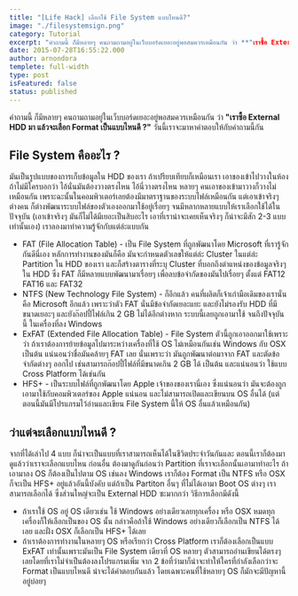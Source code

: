 ```yaml
---
title: "[Life Hack] เลือกใช้ File System แบบไหนดี?"
image: "./filesystemsign.png"
category: Tutorial
excerpt: "คำถามนี้ ก็มีหลายๆ คนถามถามอยู่ในเว็บบอร์ดเยอะอยู่พอสมควรเหมือนกัน ว่า **"เราซื้อ External HDD มา แล้วจะเลือก Format เป็นแบบไหนดี ?" **วันนี้เราจะมาหาคำตอบให้กับคำถามนี้กัน"
date: 2015-07-28T16:55:22.000
author: arnondora
templete: full-width
type: post
isFeatured: false
status: published
---
```


คำถามนี้ ก็มีหลายๆ คนถามถามอยู่ในเว็บบอร์ดเยอะอยู่พอสมควรเหมือนกัน ว่า **"เราซื้อ External HDD มา แล้วจะเลือก Format เป็นแบบไหนดี ?"** วันนี้เราจะมาหาคำตอบให้กับคำถามนี้กัน

## File System คืออะไร ?
มันเป็นรูปแบบของการเก็บข้อมูลใน HDD ของเรา ถ้าเปรียบเทียบก็เหมือนเรา เอาของเข้าไปวางในห้อง ถ้าไม่มีใครบอกว่า ไอ้นั่นมันต้องวางตรงไหน ไอ้นี่วางตรงไหน หลายๆ คนเอาของเข้ามาวางก็วางไม่เหมือนกัน เพราะฉะนั้นในคอมพิวเตอร์เลยต้องมีมาตราฐานของระบบไฟล์เหมือนกัน
แต่เอาเข้าจริงๆ ต่างคน ก็ต่างพัฒนาระบบไฟล์ของตัวเองออกมาใช้อยู่เรื่อยๆ จนมีหลากหลายแบบให้เราเลือกใช้ได้ในปัจจุบัน (เอาเข้าจริงๆ มันก็ไม่ได้มีเยอะเป็นสิบอะไร เอาที่เราน่าจะเคยเห็นจริงๆ ก็น่าจะมีสัก 2-3 แบบเท่านั้นเอง) เราลองมาทำความรู้จักกับแต่ล่ะแบบกัน

* FAT (File Allocation Table) - เป็น File System ที่ถูกพัฒนาโดย Microsoft ที่เรารู้จักกันดีนี่เอง หลักการทำงานของมันก็คือ มันจะกำหนดตัวเลขให้แต่ล่ะ Cluster ในแต่ล่ะ Partition ใน HDD ของเรา และก็สร้างตารางที่ระบุ Cluster ที่บอกถึงตำแหน่งของข้อมูลจริงๆ ใน HDD ซึ่ง FAT ก็มีหลายแบบพัฒนามาเรื่อยๆ เพื่อลบข้อจำกัดของมันไปเรื่อยๆ ตั้งแต่ FAT12 FAT16 และ FAT32
* NTFS (New Technology File System) - ก็อีกแล้ว คนที่ผลิตก็เจ้าเก่ามือเดิมของเรานั่นคือ Microsoft อีกแล้ว เพราะว่าตัว FAT นั่นมีข้อจำกัดเยอะแยะ และยังไม่รองรับ HDD ที่มีขนาดเยอะๆ และยังก๊อปปี้ไฟล์เกิน 2 GB ไม่ได้อีกต่างหาก ระบบนี้เลยถูกเอามาใช้ จนถึงปัจจุบันนี้ ในเครื่องที่ลง Windows
* ExFAT (Extended File Allocation Table) - File System ตัวนี้ถูกเอาออกมาใช้เพราะว่า ถ้าเราต้องการย้ายข้อมูลไปมาระหว่างเครื่องที่ใช้ OS ไม่เหมือนกันเช่น Windows กับ OSX เป็นต้น แน่นอนว่าชื่อมันคล้ายๆ FAT เลย นั่นเพราะว่า มันถูกพัฒนาต่อมาจาก FAT และตัดข้อจำกัดต่างๆ ออกไป เช่นสามารถก๊อปปี้ไฟล์ที่มีขนาดเกิน 2 GB ได้ เป็นต้น และแน่นอนว่า ใช้แบบ Cross Platform ได้เช่นกัน
* HFS+ - เป็นระบบไฟล์ที่ถูกพัฒนาโดย Apple เจ้าของของเรานี่เอง ซึ่งแน่นอนว่า มันจะต้องถูกเอามาใช้กับคอมพิวเตอร์ของ Apple แน่นอน และไม่สามารถเปิดและเขียนบน OS อื่นได้ (แต่ตอนนี้มันมีโปรแกรมไว้อ่านและเขียน File System นี้ให้ OS อื่นแล้วเหมือนกัน)

## ว่าแต่จะเลือกแบบไหนดี ?
จากที่ได้เล่าไป 4 แบบ ก็น่าจะเป็นแบบที่เราสามารถเห็นได้ในชีวิตประจำวันกันและ ตอนนี้เราก็ต้องมาดูแล้วว่าเราจะเลือกแบบไหน ก่อนอื่น ต้องมาดูกันก่อนว่า Partition ที่เราจะเลือกนั้นเอามาทำอะไร ถ้าเอามาลง OS ก็ต้องเป็นไปตาม OS เช่นลง Windows เราก็ต้อง Format เป็น NTFS หรือ OSX ก็จะเป็น HFS+ อยู่แล้วอันนี้บังคับ แต่ถ้าเป็น Partiton อื่นๆ ที่ไม่ได้เอามา Boot OS ต่างๆ เราสามารถเลือกได้ ซึ่งส่วนใหญ่จะเป็น External HDD ซะมากกว่า วิธีการเลือกมีดังนี้

* ถ้าเราใช้ OS อยู่ OS เดียวเช่น ใช้ Windows อย่างเดียวเลยทุกเครื่อง หรือ OSX หมดทุกเครื่องก็ให้เลือกเป็นของ OS นั้น กล่าวคือถ้าใช้ Windows อย่างเดียวก็เลือกเป็น NTFS ได้เลย และฝั่ง OSX ก็เลือกเป็น HFS+ ได้เลย
* ถ้าเราต้องการทำงานในหลายๆ OS หรือเรียกว่า Cross Platform เราก็ต้องเลือกเป็นแบบ ExFAT เท่านั้นเพราะมันเป็น File System เดียวที่ OS หลายๆ ตัวสามารถอ่านเขียนได้ตรงๆ เลยโดยที่เราไม่จำเป็นต้องลงโปรแกรมเพิ่ม
จาก 2 ข้อที่ว่ามาก็น่าจะทำให้ใครที่กำลังเลือกว่าจะ Format เป็นแบบไหนดี น่าจะได้คำตอบกันแล้ว โดยเฉพาะคนที่ใช้หลายๆ OS ก็มักจะมีปัญหานี้อยู่บ่อยๆ
